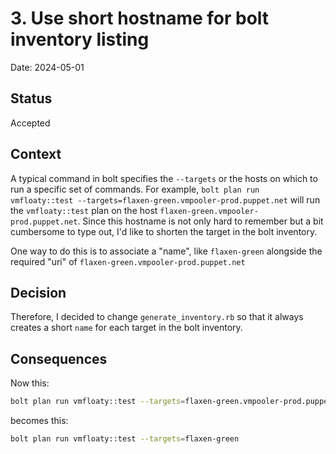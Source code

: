 # 3. Use short hostname for bolt inventory listing

Date: 2024-05-01

## Status

Accepted

## Context

A typical command in bolt specifies the `--targets` or the hosts on which to run a specific set of commands.  For example, `bolt plan run vmfloaty::test --targets=flaxen-green.vmpooler-prod.puppet.net` will run the `vmfloaty::test` plan on the host `flaxen-green.vmpooler-prod.puppet.net`.  Since this hostname is not only hard to remember but a bit cumbersome to type out, I'd like to shorten the target in the bolt inventory.  

One way to do this is to associate a "name", like `flaxen-green` alongside the required "uri" of `flaxen-green.vmpooler-prod.puppet.net`

## Decision

Therefore, I decided to change `generate_inventory.rb` so that it always creates a short `name` for each target in the bolt inventory.

## Consequences

Now this:

```bash
bolt plan run vmfloaty::test --targets=flaxen-green.vmpooler-prod.puppet.net
```

becomes this:

```bash
bolt plan run vmfloaty::test --targets=flaxen-green
```
